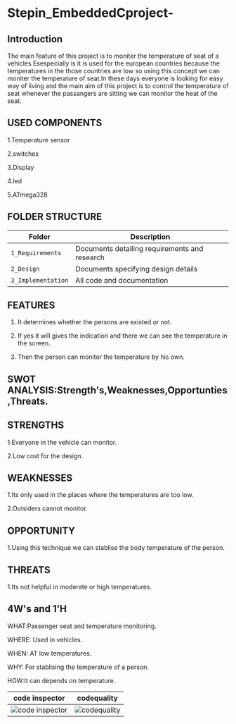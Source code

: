 # Stepin_EmbeddedCproject-
## Introduction
The main feature of this project is to moniter the temperature of seat of a vehicles.Esespecially is it is used for the european countries because the temperatures in the those countries are low so using this concept we can moniter the temperature of seat.In these days everyone is looking for easy way of living and the main aim of this project is to control the temperature of seat whenever the passangers are sitting we can monitor the heat of the seat.

## USED COMPONENTS

1.Temperature sensor

2.switches

3.Display

4.led

5.ATmega328

## FOLDER STRUCTURE


Folder             | Description
-------------------| -----------------------------------------
`1_Requirements`   | Documents detailing requirements and research
`2_Design`         | Documents specifying design details
`3_Implementation` | All code and documentation


## FEATURES
1. It determines whether the persons are existed or not.

2. If yes it will gives the indication and there we can see the temperature in the screen.
 
3. Then the person can monitor the temperature by his own.

## SWOT ANALYSIS:Strength's,Weaknesses,Opportunties,Threats.

## STRENGTHS

1.Everyone in the vehicle can monitor.

2.Low cost for the design.

## WEAKNESSES

1.Its only used in the places where the temperatures are too low.

2.Outsiders cannot monitor.

## OPPORTUNITY

1.Using this technique we can stablise the body temperature of the person.

## THREATS

1.Its not helpful in moderate or high temperatures.

## 4W's and 1'H

WHAT:Passenger seat and temperature monitoring.

WHERE: Used in vehicles.

WHEN: AT low temperatures.

WHY: For stablising the temperature of a person.

HOW:It can depends on temperature.


|code inspector|codequality|
|:--:|:--:|
![code inspector](https://www.code-inspector.com/project/28740/status/svg)|![codequality](https://www.code-inspector.com/project/28740/score/svg)

